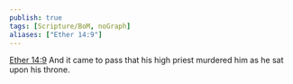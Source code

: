 ```yaml
---
publish: true
tags: [Scripture/BoM, noGraph]
aliases: ["Ether 14:9"]
---
```

[Ether 14:9](https://churchofjesuschrist.org/study/scriptures/bofm/ether/14?lang=eng&id=p9#p9) And it came to pass that his high priest murdered him as he sat upon his throne.
